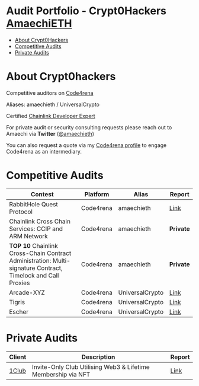 # Audit Portfolio - Crypt0Hackers [AmaechiETH](https://twitter.com/AmaechiEth) 
- [About Crypt0Hackers](#about-crypt0hackers)
- [Competitive Audits](#competitive-audits)
- [Private Audits](#private-audits)

# About Crypt0hackers
Competitive auditors on [Code4rena](https://code4rena.com/) 

Aliases: amaechieth / UniversalCrypto 

Certified [Chainlink Developer Expert](https://twitter.com/chainlink/status/1697715962789728643)

For private audit or security consulting requests please reach out to Amaechi via **Twitter** ([@amaechieth](https://twitter.com/AmaechiEth)) 

You can also request a quote via my [Code4rena profile](https://code4rena.com/@amaechieth) to engage Code4rena as an intermediary.  

# Competitive Audits

| Contest                                                              | Platform  | Alias            | Report                                                                                                   |
|----------------------------------------------------------------------|-----------|------------------|----------------------------------------------------------------------------------------------------------|
| RabbitHole Quest Protocol                                             | Code4rena | amaechieth       | [Link](https://github.com/code-423n4/2023-01-rabbithole-findings/issues/608)                               |
| Chainlink Cross Chain Services: CCIP and ARM Network                  | Code4rena | amaechieth       | **Private**                                                                                              |
| **TOP 10** Chainlink Cross-Chain Contract Administration: Multi-signature Contract, Timelock and Call Proxies | Code4rena | amaechieth | **Private**                                                                                            |
| Arcade-XYZ                                                            | Code4rena | UniversalCrypto  | [Link](https://github.com/code-423n4/2023-07-arcade-findings/issues/528)   
| Tigris                                                            | Code4rena | UniversalCrypto  | [Link](https://github.com/code-423n4/2022-12-tigris-findings/issues/280)     
| Escher                                                            | Code4rena | UniversalCrypto  | [Link](https://github.com/code-423n4/2022-12-escher-findings/issues/107)
 
# Private Audits
| Client                                                               | Description                                                                                                                         | Report                                                                                                                          |
| -------------------------------------------------------------------- | ----------------------------------------------------------------------------------------------------------------------------------- | ------------------------------------------------------------------------------------------------------------------------------- |
| [1Club](https://twitter.com/the1clubofcl)                               | Invite-Only Club Utilising Web3 & Lifetime Membership via NFT                                                      | [Link](https://github.com/Crypt0Hackers/audits/blob/main/Solo/1Club.md)                                             |


